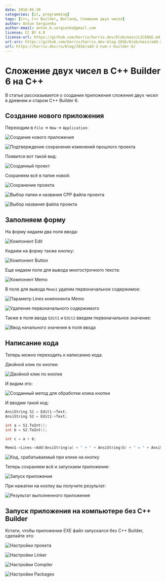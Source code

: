 ```yaml
---
date: 2016-05-28
categories: [it, programming]
tags: [C++, C++ Builder, Borland, Сложение двух чисел]
author: Anton Sergienko
author-email: anton.b.sergienko@gmail.com
license: CC BY 4.0
license-url: https://github.com/Harrix/harrix.dev/blob/main/LICENSE.md
url-src: https://github.com/Harrix/harrix.dev-blog-2016/blob/main/add-2-num-c-builder-6/add-2-num-c-builder-6.md
url: https://harrix.dev/ru/blog/2016/add-2-num-c-builder-6/
---
```


# Сложение двух чисел в C++ Builder 6 на C++

В статье рассказывается о создании приложения сложения двух чисел в древнем и старом C++ Builder 6.

## Создание нового приложения

Переходим в `File` → `New` → `Application`:

![Создание нового приложения](img/new-project_01.png)

![Подтверждение сохранения изменений прошлого проекта](img/new-project_02.png)

Появится вот такой вид:

![Созданный проект](img/new-project_03.png)

Сохраняем всё в папке новой:

![Сохранение проекта](img/new-project_04.png)

![Выбор папки и названия CPP файла проекта](img/new-project_05.png)

![Выбор названия файла проекта](img/new-project_06.png)

## Заполняем форму

На форму кидаем два поля ввода:

![Компонент Edit](img/controls_01.png)

Кидаем на форму также кнопку:

![Компонент Button](img/controls_02.png)

Еще кидаем поле для вывода многострочного текста:

![Компонент Memo](img/controls_03.png)

В поле для вывода `Memo1` удалим первоначальное содержимое:

![Параметр Lines компонента Memo](img/controls_04.png)

![Удаление первоначального содержимого](img/controls_05.png)

Также в поля ввода `Edit1` и `Edit2` введем первоначальное значение:

![Ввод начального значения в поля ввода](img/controls_06.png)

## Написание кода

Теперь можно переходить к написанию кода.

Двойной клик по кнопке:

![Двойной клик по кнопке](img/click_01.png)

И видим это:

![Созданный метод для обработки клика кнопки](img/click_02.png)

И вводим такой код:

```cpp
AnsiString S1 = Edit1->Text;
AnsiString S2 = Edit2->Text;

int a = S1.ToInt();
int b = S2.ToInt();

int c = a + b;

Memo1->Lines->Add(AnsiString(a) + " + " + AnsiString(b) + " = " + AnsiString(c));
```

![Код, срабатываемый при клике на кнопку](img/click_03.png)

Теперь сохраняем всё и запускаем приложение:

![Запуск приложения](img/run.png)

При нажатии на кнопку вы получите результат:

![Результат выполненного приложения](img/result.png)

## Запуск приложения на компьютере без C++ Builder

Кстати, чтобы приложение EXE файл запускался без C++ Builder, сделайте это:

![Настройки проекта](img/without-c-builder_01.png)

![Настройки Linker](img/without-c-builder_02.png)

![Настройки Compiler](img/without-c-builder_03.png)

![Настройки Packages](img/without-c-builder_04.png)
